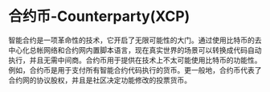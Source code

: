 # 合约币-Counterparty(XCP)

智能合约是一项革命性的技术，它开启了无限可能性的大门。通过使用比特币的去中心化总帐网络和合约网内置脚本语言，现在真实世界的场景可以转换成代码自动执行，并且无需中间商。合约币用于提供在技术上不太可能使用比特币的功能性。例如，合约币是用于支付所有智能合约代码执行的货币。更一般地，合约币代表了合约网的协议股权，并且是社区决定功能修改的投票货币。

